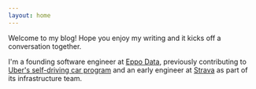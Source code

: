 ```yaml
---
layout: home
---
```


Welcome to my blog! Hope you enjoy my writing and it kicks off a conversation together.

I'm a founding software engineer at [Eppo Data](https://www.geteppo.com), 
previously contributing to [Uber's self-driving car program](https://www.uber.com/blog/machine-learning-model-life-cycle-version-control/) and an early engineer at [Strava](https://www.strava.com) as part of its infrastructure team.
